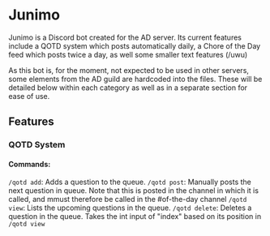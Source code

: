 # Junimo

Junimo is a Discord bot created for the AD server. Its current features include a QOTD system which posts automatically daily, a Chore of the Day feed which posts twice a day, as well some smaller text features (/uwu)

As this bot is, for the moment, not expected to be used in other servers, some elements from the AD guild are hardcoded into the files. These will be detailed below within each category as well as in a separate section for ease of use.

## Features

### QOTD System
#### Commands:
`/qotd add`: Adds a question to the queue.
`/qotd post`: Manually posts the next question in queue. Note that this is posted in the channel in which it is called, and mmust therefore be called in the #of-the-day channel
`/qotd view`: Lists the upcoming questions in the queue.
`/qotd delete`: Deletes a question in the queue. Takes the int input of "index" based on its position in `/qotd view`
